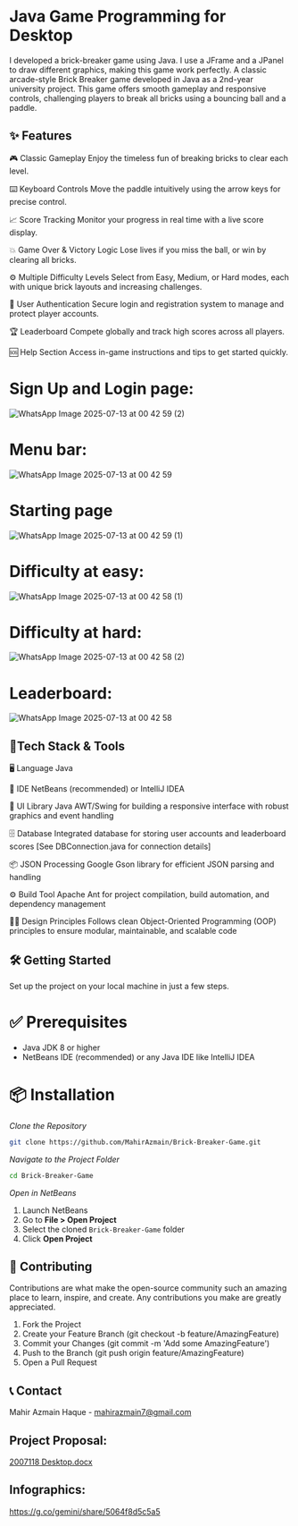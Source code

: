 # Java Game Programming for Desktop

I developed a brick-breaker game using Java. I use a JFrame and a JPanel to draw different graphics, making this game work perfectly.
A classic arcade-style Brick Breaker game developed in Java as a 2nd-year university project. This game offers smooth gameplay and responsive controls, 
challenging players to break all bricks using a bouncing ball and a paddle.

## ✨ Features

🎮 Classic Gameplay
Enjoy the timeless fun of breaking bricks to clear each level.

⌨️ Keyboard Controls
Move the paddle intuitively using the arrow keys for precise control.

📈 Score Tracking
Monitor your progress in real time with a live score display.

💥 Game Over & Victory Logic
Lose lives if you miss the ball, or win by clearing all bricks.

⚙️ Multiple Difficulty Levels
Select from Easy, Medium, or Hard modes, each with unique brick layouts and increasing challenges.

🔐 User Authentication
Secure login and registration system to manage and protect player accounts.

🏆 Leaderboard
Compete globally and track high scores across all players.

🆘 Help Section
Access in-game instructions and tips to get started quickly.

# Sign Up and Login page:
![WhatsApp Image 2025-07-13 at 00 42 59 (2)](https://github.com/user-attachments/assets/ea80a4fc-6f33-4d9c-923f-e818f67ea3eb)
# Menu bar:
![WhatsApp Image 2025-07-13 at 00 42 59](https://github.com/user-attachments/assets/1acda882-b512-4022-9a24-829d1f688b8e)
# Starting page
![WhatsApp Image 2025-07-13 at 00 42 59 (1)](https://github.com/user-attachments/assets/2caec684-8ef2-4a33-bdba-64ebbb3de353)
# Difficulty at easy:
![WhatsApp Image 2025-07-13 at 00 42 58 (1)](https://github.com/user-attachments/assets/30ac8055-8fa3-498e-9f7e-c18feddc44b1)
# Difficulty at hard:
![WhatsApp Image 2025-07-13 at 00 42 58 (2)](https://github.com/user-attachments/assets/2029702a-a36b-401d-b299-7ccfbbbb730e)
# Leaderboard:
![WhatsApp Image 2025-07-13 at 00 42 58](https://github.com/user-attachments/assets/b7e6699c-3d6d-400f-a32d-ac1e3781d2a1)

## 🚀Tech Stack & Tools

🖥 Language
Java

🧰 IDE
NetBeans (recommended) or IntelliJ IDEA

🎨 UI Library
Java AWT/Swing for building a responsive interface with robust graphics and event handling

🗄 Database
Integrated database for storing user accounts and leaderboard scores
[See DBConnection.java for connection details]

📦 JSON Processing
Google Gson library for efficient JSON parsing and handling

⚙️ Build Tool
Apache Ant for project compilation, build automation, and dependency management

🧑‍💻 Design Principles
Follows clean Object-Oriented Programming (OOP) principles to ensure modular, maintainable, and scalable code

## 🛠️ Getting Started

Set up the project on your local machine in just a few steps.

# ✅ Prerequisites
- Java JDK 8 or higher  
- NetBeans IDE (recommended) or any Java IDE like IntelliJ IDEA

# 📦 Installation
*Clone the Repository*
```bash
git clone https://github.com/MahirAzmain/Brick-Breaker-Game.git
```
*Navigate to the Project Folder*
```bash
cd Brick-Breaker-Game
```
*Open in NetBeans*
1. Launch NetBeans
2. Go to **File > Open Project**
3. Select the cloned `Brick-Breaker-Game` folder
4. Click **Open Project**

## 🤝 Contributing
Contributions are what make the open-source community such an amazing place to learn, inspire, and create. Any contributions you make are greatly appreciated.

1. Fork the Project
2. Create your Feature Branch (git checkout -b feature/AmazingFeature)
3. Commit your Changes (git commit -m 'Add some AmazingFeature')
4. Push to the Branch (git push origin feature/AmazingFeature)
5. Open a Pull Request

## 📞 Contact
Mahir Azmain Haque  - mahirazmain7@gmail.com

## **Project Proposal:**
[2007118 Desktop.docx](https://github.com/user-attachments/files/19014022/2007118.Desktop.docx)

## Infographics:
https://g.co/gemini/share/5064f8d5c5a5
